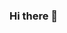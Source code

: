 ### Hi there 👋

<!--
**Nanda-Gowri-Ganta/Nanda-Gowri-Ganta** is a ✨ _special_ ✨ repository because its `README.md` (this file) appears on your GitHub profile.
Link to [Tableau].(https://public.tableau.com/app/profile/nanda.gowri.ganta/vizzes)
Here are some ideas to get you started:

- 🔭 I’m currently working on Tableau
- 🌱 I’m currently learning ...
- 👯 I’m looking to collaborate on ...
- 🤔 I’m looking for help with ...
- 💬 Ask me about ...
- 📫 How to reach me: ...
- 😄 Pronouns: ...
- ⚡ Fun fact: ...
-->
